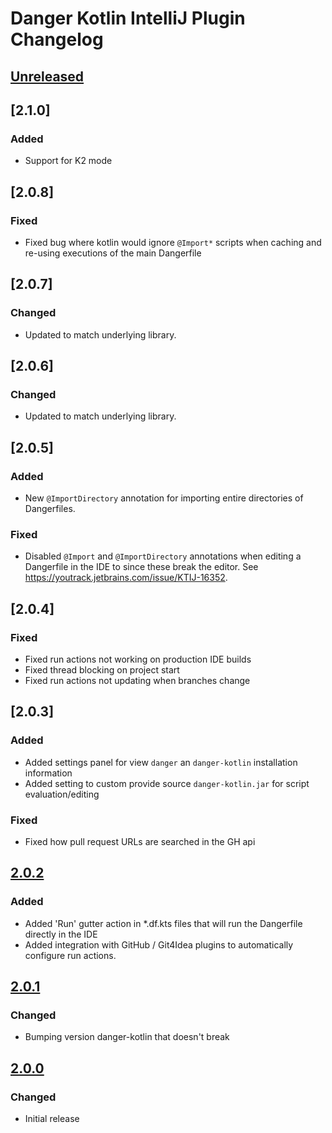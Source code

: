 <!-- Keep a Changelog guide -> https://keepachangelog.com -->

# Danger Kotlin IntelliJ Plugin Changelog

## [Unreleased]

## [2.1.0]

### Added

- Support for K2 mode

## [2.0.8]

### Fixed

- Fixed bug where kotlin would ignore `@Import*` scripts when caching and re-using executions of the main Dangerfile

## [2.0.7]

### Changed

- Updated to match underlying library.

## [2.0.6]

### Changed

- Updated to match underlying library.

## [2.0.5]

### Added

- New `@ImportDirectory` annotation for importing entire directories of Dangerfiles.

### Fixed

- Disabled `@Import` and `@ImportDirectory` annotations when editing a Dangerfile in the IDE to since these break the editor. See https://youtrack.jetbrains.com/issue/KTIJ-16352.

## [2.0.4]

### Fixed

- Fixed run actions not working on production IDE builds
- Fixed thread blocking on project start
- Fixed run actions not updating when branches change

## [2.0.3]

### Added

- Added settings panel for view `danger` an `danger-kotlin` installation information
- Added setting to custom provide source `danger-kotlin.jar` for script evaluation/editing

### Fixed

- Fixed how pull request URLs are searched in the GH api

## [2.0.2]

### Added

- Added 'Run' gutter action in *.df.kts files that will run the Dangerfile directly in the IDE
- Added integration with GitHub / Git4Idea plugins to automatically configure run actions.

## [2.0.1]

### Changed

- Bumping version danger-kotlin that doesn't break

## [2.0.0]

### Changed

- Initial release

[Unreleased]: https://github.com/r0adkll/danger-kotlin/compare/v2.0.2...HEAD
[2.0.2]: https://github.com/r0adkll/danger-kotlin/compare/v2.0.1...v2.0.2
[2.0.1]: https://github.com/r0adkll/danger-kotlin/compare/v2.0.0...v2.0.1
[2.0.0]: https://github.com/r0adkll/danger-kotlin/commits/v2.0.0
